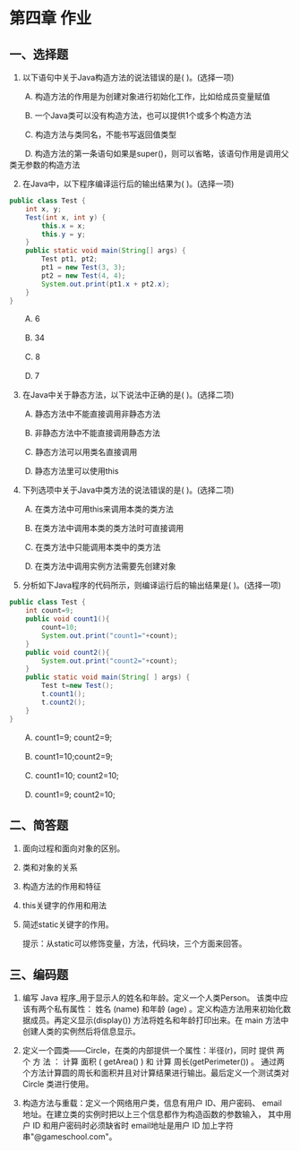 # 第四章 作业

## 一、选择题

1. 以下语句中关于Java构造方法的说法错误的是( )。(选择一项)

　　A. 构造方法的作用是为创建对象进行初始化工作，比如给成员变量赋值

　　B. 一个Java类可以没有构造方法，也可以提供1个或多个构造方法

　　C. 构造方法与类同名，不能书写返回值类型

　　D. 构造方法的第一条语句如果是super()，则可以省略，该语句作用是调用父类无参数的构造方法

2. 在Java中，以下程序编译运行后的输出结果为( )。(选择一项)

```java
public class Test {
    int x, y;
    Test(int x, int y) {
        this.x = x;
        this.y = y;
    }
    public static void main(String[] args) {
        Test pt1, pt2;
        pt1 = new Test(3, 3);
        pt2 = new Test(4, 4);
        System.out.print(pt1.x + pt2.x);
    }
}
```

　　A. 6

　　B. 34

　　C. 8

　　D. 7

3. 在Java中关于静态方法，以下说法中正确的是( )。(选择二项)

　　A. 静态方法中不能直接调用非静态方法

　　B. 非静态方法中不能直接调用静态方法

　　C. 静态方法可以用类名直接调用

　　D. 静态方法里可以使用this

4. 下列选项中关于Java中类方法的说法错误的是( )。(选择二项)

　　A. 在类方法中可用this来调用本类的类方法

　　B. 在类方法中调用本类的类方法时可直接调用

　　C. 在类方法中只能调用本类中的类方法

　　D. 在类方法中调用实例方法需要先创建对象

5. 分析如下Java程序的代码所示，则编译运行后的输出结果是( )。(选择一项)

```java
public class Test {
    int count=9;
    public void count1(){
        count=10;
        System.out.print("count1="+count);
    }
    public void count2(){
        System.out.print("count2="+count);
    }
    public static void main(String[ ] args) {
        Test t=new Test();
        t.count1();
        t.count2();
    }
}
```

　　A. count1=9; count2=9;

　　B. count1=10;count2=9;

　　C. count1=10; count2=10;

　　D. count1=9; count2=10;

## 二、简答题

1. 面向过程和面向对象的区别。

2. 类和对象的关系

3. 构造方法的作用和特征

4. this关键字的作用和用法

5. 简述static关键字的作用。

    提示：从static可以修饰变量，方法，代码块，三个方面来回答。

## 三、编码题

1. 编写 Java 程序_用于显示人的姓名和年龄。定义一个人类Person。 该类中应该有两个私有属性： 姓名 (name) 和年龄 (age) 。定义构造方法用来初始化数据成员。再定义显示(display()) 方法将姓名和年龄打印出来。在 main 方法中创建人类的实例然后将信息显示。

2. 定义一个圆类——Circle，在类的内部提供一个属性：半径(r)，同时 提供 两个 方 法 ： 计算 面积 ( getArea() ) 和 计算 周长(getPerimeter()) 。 通过两个方法计算圆的周长和面积并且对计算结果进行输出。最后定义一个测试类对 Circle 类进行使用。

3. 构造方法与重载：定义一个网络用户类，信息有用户 ID、用户密码、 email 地址。在建立类的实例时把以上三个信息都作为构造函数的参数输入， 其中用户 ID 和用户密码时必须缺省时 email地址是用户 ID 加上字符串"@gameschool.com"。

